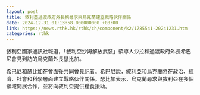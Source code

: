 ```yaml
---
layout: post
title: 敘利亞過渡政府外長稱尋求與烏克蘭建立戰略伙伴關係
date: 2024-12-31 01:13:58.000000000 +08:00
link: https://news.rthk.hk/rthk/ch/component/k2/1785541-20241231.htm
categories: rthk
---
```


敘利亞國家通訊社報道，「敘利亞沙姆解放武裝」領導人沙拉和過渡政府外長希巴尼會見到訪的烏克蘭外長瑟比加。

希巴尼和瑟比加在會面後共同會見記者。希巴尼說，敘利亞和烏克蘭將在政治、經濟、社會和科學層面建立戰略伙伴關係。瑟比加表示，烏克蘭尋求與敘利亞在多個領域開展合作，並將向敘利亞提供糧食援助。
